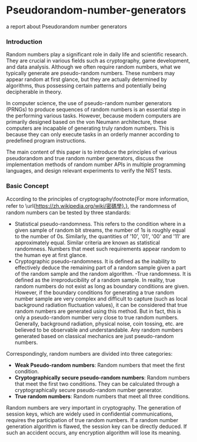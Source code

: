 # Pseudorandom-number-generators
a report about Pseudorandom number generators

### Introduction

Random numbers play a significant role in daily life and scientific research. They are crucial in various fields such as cryptography, game development, and data analysis. Although we often require random numbers, what we typically generate are pseudo-random numbers. These numbers may appear random at first glance, but they are actually determined by algorithms, thus possessing certain patterns and potentially being decipherable in theory. 

In computer science, the use of pseudo-random number generators (PRNGs) to produce sequences of random numbers is an essential step in the performing various tasks. However, because modern computers are primarily designed based on the von Neumann architecture, these computers are incapable of generating truly random numbers. This is because they can only execute tasks in an orderly manner according to predefined program instructions.

The main content of this paper is to introduce the principles of various pseudorandom and true random number generators, discuss the implementation methods of random number APIs in multiple programming languages, and design relevant experiments to verify the NIST tests.

### Basic Concept

According to the principles of cryptography\footnote{For more information, refer to \url{https://zh.wikipedia.org/wiki/密碼學}.}, the randomness of random numbers can be tested by three standards:
- Statistical pseudo-randomness. This refers to the condition where in a given sample of random bit streams, the number of 1s is roughly equal to the number of 0s. Similarly, the quantities of '10', '01', '00' and '11' are approximately equal. Similar criteria are known as statistical randomness. Numbers that meet such requirements appear random to the human eye at first glance.
- Cryptographic pseudo-randomness. It is defined as the inability to effectively deduce the remaining part of a random sample given a part of the random sample and the random algorithm.
-True randomness. It is defined as the irreproducibility of a random sample. In reality, true random numbers do not exist as long as boundary conditions are given. However, if the boundary conditions for generating a true random number sample are very complex and difficult to capture (such as local background radiation fluctuation values), it can be considered that true random numbers are generated using this method. But in fact, this is only a pseudo-random number very close to true random numbers. Generally, background radiation, physical noise, coin tossing, etc. are believed to be observable and understandable. Any random numbers generated based on classical mechanics are just pseudo-random numbers.

Correspondingly, random numbers are divided into three categories:

- $\textbf{Weak Pseudo-random numbers}$: Random numbers that meet the first condition.
- $\textbf{Cryptographically secure pseudo-random numbers}$: Random numbers that meet the first two conditions. They can be calculated through a cryptographically secure pseudo-random number generator. 
- $\textbf{True random numbers}$: Random numbers that meet all three conditions.

Random numbers are very important in cryptography. The generation of session keys, which are widely used in confidential communications, requires the participation of true random numbers. If a random number generation algorithm is flawed, the session key can be directly deduced. If such an accident occurs, any encryption algorithm will lose its meaning.
